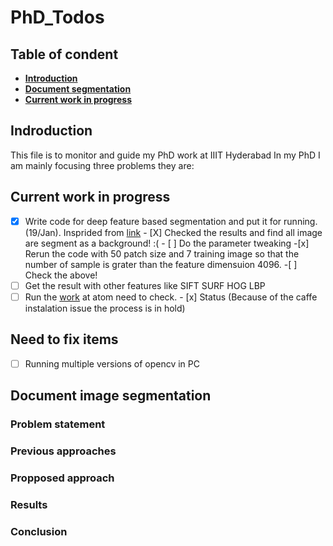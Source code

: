 # PhD_Todos

## Table of condent
* **[Introduction](#introduction)**
* **[Document segmentation](#document-image-segmentation)**
* **[Current work in progress](#current-work-in-progress)**

## Indroduction

This file is to monitor and guide my PhD work at IIIT Hyderabad
In my PhD I am mainly focusing three problems they are:

## Current work in progress

- [x] Write code for deep feature based segmentation and put it for running.(19/Jan). Insprided from [link](https://arxiv.org/pdf/1411.6836v1.pdf)
      - [X] Checked the results and find all image are segment as a background! :(
      - [ ] Do the parameter tweaking
            -[x] Rerun the code with 50 patch size and 7 training image so that the number of sample is grater than the feature dimensuion 4096.
            -[ ] Check the above!
- [ ] Get the result with other features like SIFT SURF HOG LBP 
- [ ] Run the [work](https://github.com/HyeonwooNoh/DeconvNet) at atom need to check.
      - [x] Status (Because of the caffe instalation issue the process is in hold)

## Need to fix items
- [ ] Running multiple versions of opencv in PC

## Document image segmentation

### Problem statement

### Previous approaches

### Propposed approach

### Results

### Conclusion




